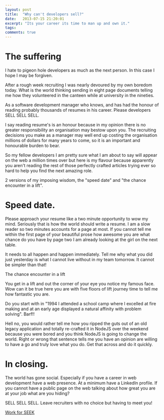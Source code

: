 ```yaml
---
layout: post
title:  "Why can't developers sell?"
date:   2013-07-15 21:20:01
excerpt: "Its your career its time to man up and own it."
tags:
comments: true
---
```



# The suffering


I hate to pigeon hole developers as much as the next person. In this case I hope I may be forgiven.

After a rough week recruiting I was nearly devoured by my own boredom today. What is the world thinking sending in eight page documents telling me how they volunteered in the canteen while at university in the nineties.

As a software development manager who knows, and has had the honour of reading probably thousands of resumes in his career. Please developers SELL SELL SELL.

I say reading resume's is an honour because in my opinion there is no greater responsibility an organisation may bestow upon you. The recruiting decisions you make as a manager may well end up costing the organisation millions of dollars for many years to come, so it is an important and honourable burden to bear.

So my fellow developers I am pretty sure what I am about to say will appear on the web a million times over but here is my flavour because apparently you aren't reading the rest of those perfectly crafted articles trying ever so hard to help you find the next amazing role.

2 versions of my imposing wisdom, the "speed date" and "the chance encounter in a lift".

# Speed date.

Please approach your resume like a two minute opportunity to wow my mind. Seriously that is how the world should write a resume. I am a slow reader so two minutes accounts for a page at most. If you cannot tell me within the first page of your beautiful prose how awesome you are what chance do you have by page two I am already looking at the girl on the next table.

It needs to all happen and happen immediately. Tell me why what you did just yesterday is what I cannot live without in my team tomorrow. It cannot be simpler than that!

The chance encounter in a lift

You get in a lift and out the corner of your eye you notice my famous face. Wow can it be true here you are with five floors of lift journey time to tell me how fantastic you are. 

Do you start with in "1994 I attended a school camp where I excelled at fire making and at an early age displayed a natural affinity with problem solving". Barf!! 

Hell no, you would rather tell me how you ripped the guts out of an old legacy application and totally re-crafted it in NodeJS over the weekend because you were bored and you think NodeJS is going to change the world. Right or wrong that sentence tells me you have an opinion are willing to have a go and truly love what you do. Get that across and do it quickly.

# In closing. 

The world has gone social. Especially if you have a career in web development have a web presence. At a minimum have a LinkedIn profile. If you cannot have a public page on the web talking about how great you are at your job what are you hiding?

SELL SELL SELL. Leave recruiters with no choice but having to meet you!

[Work for SEEK](http://www.seek.com.au/work-for-seek)